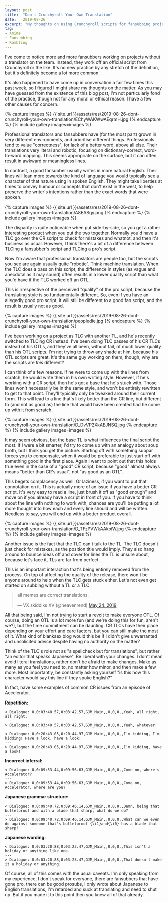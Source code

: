 ```yaml
---
layout: post
title:  "Don't Crunchyroll Your Own Translation"
date:   2019-08-26
excerpt: "My thoughts on using Crunchyroll scripts for fansubbing projects."
tag:
- Anime
- Fansubbing
- Rambling
---
```


I've come to notice more and more fansubbers working on projects without a translator on the team. Instead, they work off an official script from Crunchyroll or the like. It's no new practice by any stretch of the definition, but it's definitely become a lot more common.

It's also happened to have come up in conversation a fair few times this past week, so I figured I might share my thoughts on the matter. As you may have guessed from the existence of this blog post, I'm not particularly fond of the practice, though not for any moral or ethical reason. I have a few other causes for concern.

{% capture images %}
    {{ site.url }}/assets/res/2019-08-26-dont-crunchyroll-your-own-translation/EChyWAKWwAEqrmH.jpg
{% endcapture %}
{% include gallery images=images %}

Professional translators and fansubbers have (for the most part) grown in very different environments, and prioritise different things. Professionals tend to value "correctness", for lack of a better word, above all else. Their translations very literal and robotic, focusing on dictionary-correct, word-to-word mapping. This seems appropriate on the surface, but it can often result in awkward or meaningless lines.

In contrast, a good fansubber usually writes in more natural English. Their lines will lean more towards the kind of language you would typically see a character of that nature using in spoken English. They might take liberties at times to convey humour or concepts that don't exist in the west, to help preserve the writer's intentions rather than the exact words that were spoken.

{% capture images %}
    {{ site.url }}/assets/res/2019-08-26-dont-crunchyroll-your-own-translation/A8EASqy.png
{% endcapture %}
{% include gallery images=images %}

The disparity is quite noticeable when put side-by-side, so you get a rather interesting product when you put the two together. Normally you'd have a TLC go over the CR script to check for mistakes and whatnot, and then it's business as usual. However, I think there's a bit of a difference between TLCing a fansubber's script and TLCing a pro's script.

Now I'm aware that professional translators are people too, but the scripts you see are again usually quite "robotic". Think machine translation. When the TLC does a pass on this script, the difference in styles (as vague and anecdotal as it may sound) often results in a lower quality script than what you'd have if the TLC worked off an OTL.

This is irrespective of the perceived "quality" of the pro script, because the translating style is so fundamentally different. So, even if you have an allegedly good pro script, it will still be different to a good fan script, and the result is usually not as good.

{% capture images %}
    {{ site.url }}/assets/res/2019-08-26-dont-crunchyroll-your-own-translation/peopledie.jpg
{% endcapture %}
{% include gallery images=images %}

I've been working on a project as TLC with another TL, and he's recently switched to TLCing CR instead. I've been doing TLC passes of his CR TLCs instead of his OTLs, and they've all been, without fail, of much lower quality than his OTL scripts. I'm not trying to throw any shade at him, because his OTL scripts are great. It's the same guy working on them, though, why are the scripts are _this_ different?

I can think of a few reasons. If he were to come up with the lines from scratch, he would write them in his own writing style. However, if he's working with a CR script, then he's got a base that he's stuck with. Those lines won't necessarily be in the same style, and won't be entirely rewritten to get to that point. They'll typically only be tweaked around their current form. This will lead to a line that's likely better than the CR line, but different to (and not as good as) the line that would have been created had he come up with it from scratch.

{% capture images %}
    {{ site.url }}/assets/res/2019-08-26-dont-crunchyroll-your-own-translation/D_DvVP2XkAEJNSQ.jpg
{% endcapture %}
{% include gallery images=images %}

It may seem obvious, but the base TL is what influences the final script the most. If I were a bit smarter, I'd try to come up with an analogy about soup broth, but I think you get the picture. Starting off with something subpar forces you to compensate, when it would be preferable to just start off with something good in the first place. Again I want to point out that this holds true even in the case of a "good" CR script, because "good" almost always means "better than CR's usual", not "as good as an OTL".

This begets complacency as well. Or laziness, if you want to put that connotation on it. This is actually more of an issue if you have a better CR script. It's very easy to read a line, just brush it off as "good enough" and move on if you already have a script in front of you. If you have to think about the line with nothing to work with, chances are you'll be putting a lot more thought into how each and every line should and will be written. Needless to say, you will end up with a better product overall.

{% capture images %}
    {{ site.url }}/assets/res/2019-08-26-dont-crunchyroll-your-own-translation/D_TFzPVWkAAkoiW.jpg
{% endcapture %}
{% include gallery images=images %}

Another issue is the fact that the TLC can't talk to the TL. The TLC doesn't just check for mistakes, as the position title would imply. They also hang around to bounce ideas off and cover for lines the TL is unsure about, because let's face it, TLs are far from perfect.

This is an important interaction that's being entirely removed from the process. On top of affecting the quality of the release, there won't be anyone around to help when the TLC gets stuck either. Let's not even get started on subbing without a TL _or_ a TLC.

<blockquote class="twitter-tweet tw-align-center"><p lang="en" dir="ltr">all memes are correct translations.</p>&mdash; VX skiddiks XV (@heavenrend) <a href="https://twitter.com/heavenrend/status/1131947604227559425?ref_src=twsrc%5Etfw">May 24, 2019</a></blockquote> <script async src="https://platform.twitter.com/widgets.js" charset="utf-8"></script> 

All that being said, I'm not trying to start a revolt to make everyone OTL. Of course, doing an OTL is a lot more fun (and we're doing this for fun, aren't we?), but the time commitment can be daunting. CR TLCs have their place depending on your effort and care factors, but you can still make the most of it. What kind of blankaex blog would this be if I didn't give unwarranted and unsolicited advice despite having no authority on the matter?

Think of the TLC's role not as "a spellcheck but for translations", but rather "an editor that speaks Japanese". Be liberal with your changes. I don't mean avoid literal translations, rather don't be afraid to make changes. Make as many as you feel you need to, no matter how minor, and then make a few more. Most importantly, be constantly asking yourself "is this how this character would say this line if they spoke English?" 

In fact, have some examples of common CR issues from an episode of Accelerator.

**Repetition:**
```
< Dialogue: 0,0:03:40.57,0:03:42.57,GJM_Main,,0,0,0,,Yeah, all right, all right.
---
> Dialogue: 0,0:03:40.57,0:03:42.57,GJM_Main,,0,0,0,,Yeah, whatever.

< Dialogue: 0,0:20:43.05,0:20:44.97,GJM_Main,,0,0,0,,I'm kidding, I'm kidding! Have a look, have a look!
---
> Dialogue: 0,0:20:43.05,0:20:44.97,GJM_Main,,0,0,0,,I'm kidding, have a look!
```
**Incorrect inferral:**
```
< Dialogue: 0,0:09:53.44,0:09:56.63,GJM_Main,,0,0,0,,Come on, where's Accelerator?
---
> Dialogue: 0,0:09:53.44,0:09:56.63,GJM_Main,,0,0,0,,Come on, Accelerator, where are you?
```
**Japanese grammar structure:**
```
< Dialogue: 0,0:09:40.72,0:09:46.14,GJM_Main,,0,0,0,,Damn, being that bulletproof and with a blade that sharp, what do we do?
---
> Dialogue: 0,0:09:40.72,0:09:46.14,GJM_Main,,0,0,0,,What can we even do against someone that's bulletproof {\i1}and{\i0} has a blade that sharp?
```
**Japanese wording:**
```
< Dialogue: 0,0:03:20.88,0:03:23.47,GJM_Main,,0,0,0,,This isn't a holiday or anything like one.
---
> Dialogue: 0,0:03:20.88,0:03:23.47,GJM_Main,,0,0,0,,That doesn't make it a holiday or anything.
```

Of course, all of this comes with the usual caveats. I'm only speaking from my experience, I don't speak for everyone, there are fansubbers that have gone pro, there can be good prosubs, I only wrote about Japanese to English translations, I'm retarded and suck at translating and need to shut up. But if you made it to this point then you knew all of that already.
